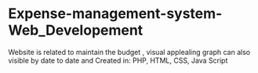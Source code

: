 # Expense-management-system-Web_Developement
Website is related to maintain the budget , visual applealing graph can also visible by date to date and Created in: PHP, HTML, CSS, Java Script
